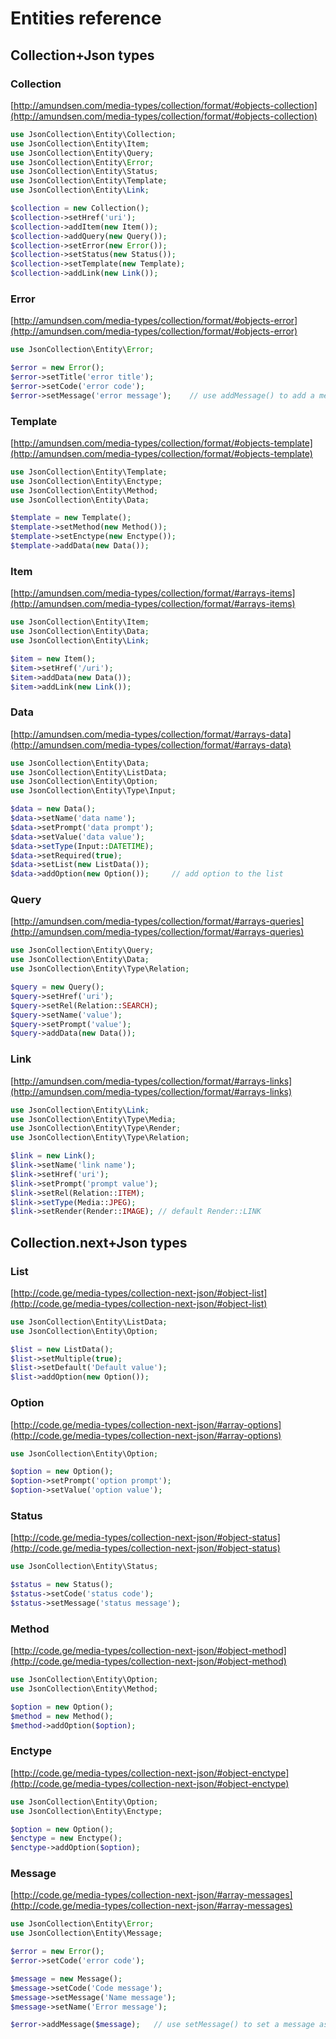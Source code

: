 # Entities reference

## Collection+Json types

### Collection

[http://amundsen.com/media-types/collection/format/#objects-collection](http://amundsen.com/media-types/collection/format/#objects-collection)

```php
use JsonCollection\Entity\Collection;
use JsonCollection\Entity\Item;
use JsonCollection\Entity\Query;
use JsonCollection\Entity\Error;
use JsonCollection\Entity\Status;
use JsonCollection\Entity\Template;
use JsonCollection\Entity\Link;

$collection = new Collection();
$collection->setHref('uri');
$collection->addItem(new Item());
$collection->addQuery(new Query());
$collection->setError(new Error());
$collection->setStatus(new Status());
$collection->setTemplate(new Template);
$collection->addLink(new Link());
```

### Error

[http://amundsen.com/media-types/collection/format/#objects-error](http://amundsen.com/media-types/collection/format/#objects-error)

```php
use JsonCollection\Entity\Error;

$error = new Error();
$error->setTitle('error title');
$error->setCode('error code');
$error->setMessage('error message');    // use addMessage() to add a message as an object instead
```

### Template

[http://amundsen.com/media-types/collection/format/#objects-template](http://amundsen.com/media-types/collection/format/#objects-template)

```php
use JsonCollection\Entity\Template;
use JsonCollection\Entity\Enctype;
use JsonCollection\Entity\Method;
use JsonCollection\Entity\Data;

$template = new Template();
$template->setMethod(new Method());
$template->setEnctype(new Enctype());
$template->addData(new Data());
```

### Item

[http://amundsen.com/media-types/collection/format/#arrays-items](http://amundsen.com/media-types/collection/format/#arrays-items)

```php
use JsonCollection\Entity\Item;
use JsonCollection\Entity\Data;
use JsonCollection\Entity\Link;

$item = new Item();
$item->setHref('/uri');
$item->addData(new Data());
$item->addLink(new Link());
```

### Data

[http://amundsen.com/media-types/collection/format/#arrays-data](http://amundsen.com/media-types/collection/format/#arrays-data)

```php
use JsonCollection\Entity\Data;
use JsonCollection\Entity\ListData;
use JsonCollection\Entity\Option;
use JsonCollection\Entity\Type\Input;

$data = new Data();
$data->setName('data name');
$data->setPrompt('data prompt');
$data->setValue('data value');
$data->setType(Input::DATETIME);
$data->setRequired(true);
$data->setList(new ListData());
$data->addOption(new Option());     // add option to the list
```

### Query

[http://amundsen.com/media-types/collection/format/#arrays-queries](http://amundsen.com/media-types/collection/format/#arrays-queries)

```php
use JsonCollection\Entity\Query;
use JsonCollection\Entity\Data;
use JsonCollection\Entity\Type\Relation;

$query = new Query();
$query->setHref('uri');
$query->setRel(Relation::SEARCH);
$query->setName('value');
$query->setPrompt('value');
$query->addData(new Data());
```

### Link

[http://amundsen.com/media-types/collection/format/#arrays-links](http://amundsen.com/media-types/collection/format/#arrays-links)

```php
use JsonCollection\Entity\Link;
use JsonCollection\Entity\Type\Media;
use JsonCollection\Entity\Type\Render;
use JsonCollection\Entity\Type\Relation;

$link = new Link();
$link->setName('link name');
$link->setHref('uri');
$link->setPrompt('prompt value');
$link->setRel(Relation::ITEM);
$link->setType(Media::JPEG);
$link->setRender(Render::IMAGE); // default Render::LINK
```

## Collection.next+Json types

### List

[http://code.ge/media-types/collection-next-json/#object-list](http://code.ge/media-types/collection-next-json/#object-list)

```php
use JsonCollection\Entity\ListData;
use JsonCollection\Entity\Option;

$list = new ListData();
$list->setMultiple(true);
$list->setDefault('Default value');
$list->addOption(new Option());
```

### Option

[http://code.ge/media-types/collection-next-json/#array-options](http://code.ge/media-types/collection-next-json/#array-options)

```php
use JsonCollection\Entity\Option;

$option = new Option();
$option->setPrompt('option prompt');
$option->setValue('option value');
```

### Status

[http://code.ge/media-types/collection-next-json/#object-status](http://code.ge/media-types/collection-next-json/#object-status)

```php
use JsonCollection\Entity\Status;

$status = new Status();
$status->setCode('status code');
$status->setMessage('status message');
```

### Method

[http://code.ge/media-types/collection-next-json/#object-method](http://code.ge/media-types/collection-next-json/#object-method)

```php
use JsonCollection\Entity\Option;
use JsonCollection\Entity\Method;

$option = new Option();
$method = new Method();
$method->addOption($option);
```

### Enctype

[http://code.ge/media-types/collection-next-json/#object-enctype](http://code.ge/media-types/collection-next-json/#object-enctype)

```php
use JsonCollection\Entity\Option;
use JsonCollection\Entity\Enctype;

$option = new Option();
$enctype = new Enctype();
$enctype->addOption($option);
```

### Message

[http://code.ge/media-types/collection-next-json/#array-messages](http://code.ge/media-types/collection-next-json/#array-messages)

```php
use JsonCollection\Entity\Error;
use JsonCollection\Entity\Message;

$error = new Error();
$error->setCode('error code');

$message = new Message();
$message->setCode('Code message');
$message->setMessage('Name message');
$message->setName('Error message');

$error->addMessage($message);   // use setMessage() to set a message as a string instead
```
